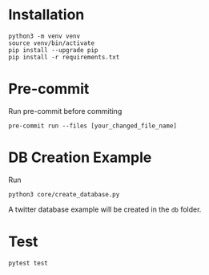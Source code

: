 # Installation

```commandline
python3 -m venv venv
source venv/bin/activate
pip install --upgrade pip
pip install -r requirements.txt
```

# Pre-commit
Run pre-commit before commiting
```commandline
pre-commit run --files [your_changed_file_name]
```

# DB Creation Example
Run
```commandline
python3 core/create_database.py
```
A twitter database example will be created in the `db` folder.

# Test
```commandline
pytest test
```